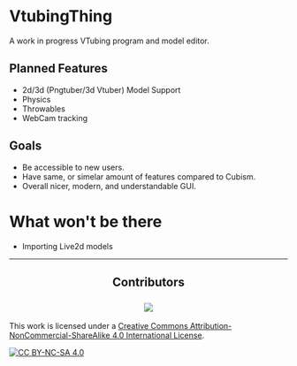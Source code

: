 # VtubingThing
A work in progress VTubing program and model editor.

## Planned Features
- 2d/3d (Pngtuber/3d Vtuber) Model Support
- Physics
- Throwables
- WebCam tracking

## Goals
- Be accessible to new users.
- Have same, or simelar amount of features compared to Cubism.
- Overall nicer, modern, and understandable GUI.

# What won't be there
- Importing Live2d models

--- 

<h2 align="center">
    Contributors<br><br>
    <a href="https://github.com/JaegerwaldDev/VtubingThing/graphs/contributors">
        <img src="https://contrib.rocks/image?repo=JaegerwaldDev/VtubingThing" />
    </a>
</h2>

This work is licensed under a
[Creative Commons Attribution-NonCommercial-ShareAlike 4.0 International License][cc-by-nc-sa].

[![CC BY-NC-SA 4.0][cc-by-nc-sa-image]][cc-by-nc-sa]

[cc-by-nc-sa]: http://creativecommons.org/licenses/by-nc-sa/4.0/
[cc-by-nc-sa-image]: https://licensebuttons.net/l/by-nc-sa/4.0/88x31.png
